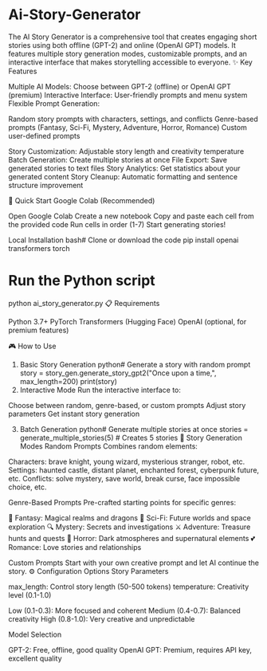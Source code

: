 # Ai-Story-Generator
The AI Story Generator is a comprehensive tool that creates engaging short stories using both offline (GPT-2) and online (OpenAI GPT) models. It features multiple story generation modes, customizable prompts, and an interactive interface that makes storytelling accessible to everyone.
✨ Key Features

Multiple AI Models: Choose between GPT-2 (offline) or OpenAI GPT (premium)
Interactive Interface: User-friendly prompts and menu system
Flexible Prompt Generation:

Random story prompts with characters, settings, and conflicts
Genre-based prompts (Fantasy, Sci-Fi, Mystery, Adventure, Horror, Romance)
Custom user-defined prompts


Story Customization: Adjustable story length and creativity temperature
Batch Generation: Create multiple stories at once
File Export: Save generated stories to text files
Story Analytics: Get statistics about your generated content
Story Cleanup: Automatic formatting and sentence structure improvement

🚀 Quick Start
Google Colab (Recommended)

Open Google Colab
Create a new notebook
Copy and paste each cell from the provided code
Run cells in order (1-7)
Start generating stories!

Local Installation
bash# Clone or download the code
pip install openai transformers torch

# Run the Python script
python ai_story_generator.py
📋 Requirements

Python 3.7+
PyTorch
Transformers (Hugging Face)
OpenAI (optional, for premium features)

🎮 How to Use
1. Basic Story Generation
python# Generate a story with random prompt
story = story_gen.generate_story_gpt2("Once upon a time,", max_length=200)
print(story)
2. Interactive Mode
Run the interactive interface to:

Choose between random, genre-based, or custom prompts
Adjust story parameters
Get instant story generation

3. Batch Generation
python# Generate multiple stories at once
stories = generate_multiple_stories(5)  # Creates 5 stories
🎯 Story Generation Modes
Random Prompts
Combines random elements:

Characters: brave knight, young wizard, mysterious stranger, robot, etc.
Settings: haunted castle, distant planet, enchanted forest, cyberpunk future, etc.
Conflicts: solve mystery, save world, break curse, face impossible choice, etc.

Genre-Based Prompts
Pre-crafted starting points for specific genres:

🏰 Fantasy: Magical realms and dragons
🚀 Sci-Fi: Future worlds and space exploration
🔍 Mystery: Secrets and investigations
⚔️ Adventure: Treasure hunts and quests
👻 Horror: Dark atmospheres and supernatural elements
💕 Romance: Love stories and relationships

Custom Prompts
Start with your own creative prompt and let AI continue the story.
⚙️ Configuration Options
Story Parameters

max_length: Control story length (50-500 tokens)
temperature: Creativity level (0.1-1.0)

Low (0.1-0.3): More focused and coherent
Medium (0.4-0.7): Balanced creativity
High (0.8-1.0): Very creative and unpredictable



Model Selection

GPT-2: Free, offline, good quality
OpenAI GPT: Premium, requires API key, excellent quality
